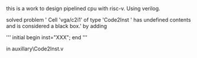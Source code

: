 this is a work to design pipelined cpu with risc-v.
Using verilog.


solved problem ' Cell 'vga/c2i1' of type 'Code2Inst ' has undefined
contents and is considered a black box.'
by adding

'''
initial begin
  inst="XXX";
end
'''

in auxillary\Code2Inst.v
